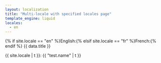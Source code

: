 ```yaml
---
layout: localization
title: "Multi-locale with specified locales page"
template_engine: liquid
locales:
  - en
---
```


{% if site.locale == "en" %}English:{% elsif site.locale == "fr" %}French:{% endif %} {{ data.title }}

{{ site.locale | t }}: {{ "test.name" | t }}
